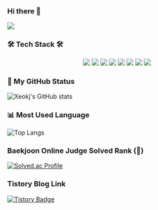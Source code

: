 ### Hi there 👋

<img src="https://capsule-render.vercel.app/api?type=waving&color=auto&height=200&section=header&text=Welcome!&fontSize=70" />

<h3 align="left">🛠 Tech Stack 🛠</h3>
<div align=center>
  <img src="https://img.shields.io/badge/c-A8B9CC?style=for-the-badge&logo=c&logoColor=white">
  <img src="https://img.shields.io/badge/c++-071D49?style=for-the-badge&logo=c&logoColor=white">
  <img src="https://img.shields.io/badge/linux-FCC624?style=for-the-badge&logo=linux&logoColor=black">
  <img src="https://img.shields.io/badge/oracle-F80000?style=for-the-badge&logo=oracle&logoColor=white">
  <img src="https://img.shields.io/badge/html-EF2D5E?style=for-the-badge&logo=html5&logoColor=white">
  <img src="https://img.shields.io/badge/css-9999FF?style=for-the-badge&logo=css3&logoColor=white">
  <img src="https://img.shields.io/badge/ansible-EE0000?style=for-the-badge&logo=ansible&logoColor=white">
  <img src="https://img.shields.io/badge/yaml-EC6813?style=for-the-badge&logo=yaml&logoColor=white">
</div>

### :calendar: My GitHub Status
![Xeokj's GitHub stats](https://github-readme-stats.vercel.app/api?username=Xeokj&show_icons=true&theme=tokyonight)


### :bar_chart: Most Used Language
![Top Langs](https://github-readme-stats.vercel.app/api/top-langs/?username=Xeokj&theme=tokyonight)

### Baekjoon Online Judge Solved Rank (:hatching_chick:)
[![Solved.ac Profile](http://mazassumnida.wtf/api/generate_badge?boj=backspace22)](https://solved.ac/backspace22)


### Tistory Blog Link
[![Tistory Badge](https://img.shields.io/badge/Tech%20Blog-555263?style=flat&logoColor=white)]("https://jangkunstory.tistory.com/)


<!--
**Xeokj/Xeokj** is a ✨ _special_ ✨ repository because its `README.md` (this file) appears on your GitHub profile.

Here are some ideas to get you started:

- 🔭 I’m currently working on ...
- 🌱 I’m currently learning ...
- 👯 I’m looking to collaborate on ...
- 🤔 I’m looking for help with ...
- 💬 Ask me about ...
- 📫 How to reach me: ...
- 😄 Pronouns: ...
- ⚡ Fun fact: ...
-->
